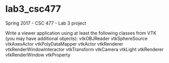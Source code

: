 # lab3_csc477
Spring 2017 - CSC 477 - Lab 3 project

Write a viewer application using at least the following classes from VTK (you may have
additional objects):
vtkOBJReader
vtkSphereSource
vtkAxesActor
vtkPolyDataMapper
vtkActor
vtkRenderer
vtkRenderWindowInteractor
vtkTransform
vtkCamera
vtkLight
vtkRenderer
vtkRenderWindow
vtkProperty
